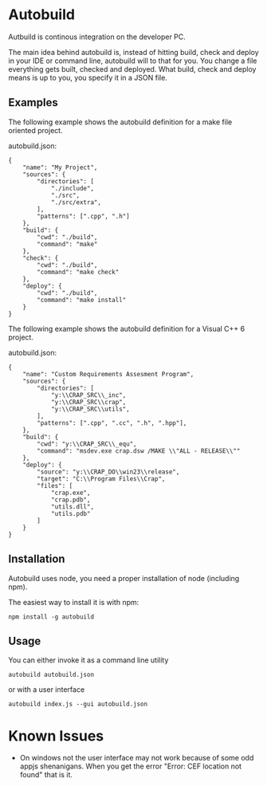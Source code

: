 
Autobuild
=========

Autbuild is continous integration on the developer PC.

The main idea behind autobuild is, instead of hitting build, check and deploy
in your IDE or command line, autobuild will to that for you. You change a file
everything gets built, checked and deployed. What build, check and deploy means
is up to you, you specify it in a JSON file. 

Examples
--------

The following example shows the autobuild definition for a make file oriented
project.

autobuild.json:

    {
        "name": "My Project",
        "sources": {
            "directories": [
                "./include",
                "./src",
                "./src/extra",
            ],
            "patterns": [".cpp", ".h"]
        },
        "build": {            
            "cwd": "./build",
            "command": "make"
        },
        "check": {
            "cwd": "./build",
            "command": "make check"
        },
        "deploy": {
            "cwd": "./build",
            "command": "make install"
        }
    }
    
The following example shows the autobuild definition for a Visual C++ 6 project.

autobuild.json:

    {
        "name": "Custom Requirements Assesment Program",
        "sources": {
            "directories": [
                "y:\\CRAP_SRC\\_inc",
                "y:\\CRAP_SRC\\crap",
                "y:\\CRAP_SRC\\utils",
            ],
            "patterns": [".cpp", ".cc", ".h", ".hpp"],
        },
        "build": {
            "cwd": "y:\\CRAP_SRC\\_equ",
            "command": "msdev.exe crap.dsw /MAKE \\"ALL - RELEASE\\""
        },
        "deploy": {
            "source": "y:\\CRAP_DO\\win23\\release",
            "target": "C:\\Program Files\\Crap",
            "files": [
                "crap.exe",
                "crap.pdb",
                "utils.dll",
                "utils.pdb"
            ]
        }
    }

Installation
------------

Autobuild uses node, you need a proper installation of node (including npm).

The easiest way to install it is with npm:

    npm install -g autobuild

Usage
-----

You can either invoke it as a command line utility

    autobuild autobuild.json
  
or with a user interface

    autobuild index.js --gui autobuild.json

Known Issues
============

* On windows not the user interface may not work because of some odd appjs shenanigans.
  When you get the error "Error: CEF location not found" that is it. 

